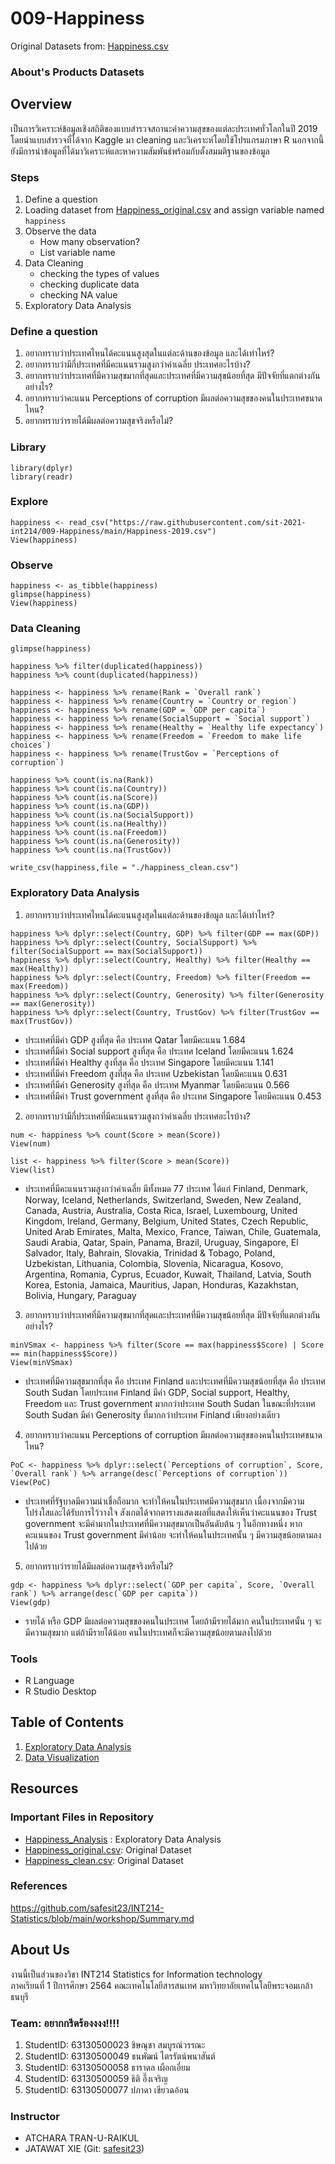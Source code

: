# 009-Happiness

Original Datasets from: [Happiness.csv](https://www.kaggle.com/unsdsn/world-happiness?select=2019.csv)

### About's Products Datasets

## Overview
  เป็นการวิเคราะห์ข้อมูลเชิงสถิติของแบบสำรวจสถานะค่าความสุขของแต่ละประเทศทั่วโลกในปี 2019 โดยนำแบบสำรวจที่ได้จาก Kaggle มา cleaning และวิเคราะห์โดยใช้โปรแกรมภาษา R นอกจากนี้ยังมีการนำข้อมูลที่ได้มาวิเคราะห์และหาความสัมพันธ์พร้อมกับตั้งสมมติฐานของข้อมูล

### Steps

1. Define a question
2. Loading dataset from [Happiness_original.csv](https://www.kaggle.com/unsdsn/world-happiness?select=2019.csv) and assign variable named `happiness`
3. Observe the data
   - How many observation?
   - List variable name
4. Data Cleaning
   - checking the types of values
   - checking duplicate data
   - checking NA value
5. Exploratory Data Analysis

### Define a question
1. อยากทราบว่าประเทศไหนได้คะแนนสูงสุดในแต่ละด้านของข้อมูล และได้เท่าไหร่?
2. อยากทราบว่ามีกี่ประเทศที่มีคะแนนรวมสูงกว่าค่าเฉลี่ย ประเทศอะไรบ้าง?
3. อยากทราบว่าประเทศที่มีความสุขมากที่สุดและประเทศที่มีความสุขน้อยที่สุด มีปัจจัยที่แตกต่างกันอย่างไร?
4. อยากทราบว่าคะแนน Perceptions of corruption มีผลต่อความสุขของคนในประเทศขนาดไหน?
5. อยากทราบว่ารายได้มีผลต่อความสุขจริงหรือไม่?

### Library
```{R}
library(dplyr)
library(readr)
```

### Explore
```{R}
happiness <- read_csv("https://raw.githubusercontent.com/sit-2021-int214/009-Happiness/main/Happiness-2019.csv")
View(happiness)
```

### Observe
```{R}
happiness <- as_tibble(happiness)
glimpse(happiness)
View(happiness)
```

### Data Cleaning
```{R}
glimpse(happiness)

happiness %>% filter(duplicated(happiness)) 
happiness %>% count(duplicated(happiness))

happiness <- happiness %>% rename(Rank = `Overall rank`)
happiness <- happiness %>% rename(Country = `Country or region`)
happiness <- happiness %>% rename(GDP = `GDP per capita`)
happiness <- happiness %>% rename(SocialSupport = `Social support`)
happiness <- happiness %>% rename(Healthy = `Healthy life expectancy`)
happiness <- happiness %>% rename(Freedom = `Freedom to make life choices`)
happiness <- happiness %>% rename(TrustGov = `Perceptions of corruption`)

happiness %>% count(is.na(Rank))
happiness %>% count(is.na(Country))
happiness %>% count(is.na(Score))
happiness %>% count(is.na(GDP))
happiness %>% count(is.na(SocialSupport))
happiness %>% count(is.na(Healthy))
happiness %>% count(is.na(Freedom))
happiness %>% count(is.na(Generosity))
happiness %>% count(is.na(TrustGov))

write_csv(happiness,file = "./happiness_clean.csv")
```

### Exploratory Data Analysis
1. อยากทราบว่าประเทศไหนได้คะแนนสูงสุดในแต่ละด้านของข้อมูล และได้เท่าไหร่?
```{R}
happiness %>% dplyr::select(Country, GDP) %>% filter(GDP == max(GDP))
happiness %>% dplyr::select(Country, SocialSupport) %>% filter(SocialSupport == max(SocialSupport))
happiness %>% dplyr::select(Country, Healthy) %>% filter(Healthy == max(Healthy))
happiness %>% dplyr::select(Country, Freedom) %>% filter(Freedom == max(Freedom))
happiness %>% dplyr::select(Country, Generosity) %>% filter(Generosity == max(Generosity))
happiness %>% dplyr::select(Country, TrustGov) %>% filter(TrustGov == max(TrustGov))
```
- ประเทศที่มีค่า GDP สูงที่สุด คือ ประเทศ Qatar โดยมีคะแนน 1.684
- ประเทศที่มีค่า Social support สูงที่สุด คือ ประเทศ Iceland โดยมีคะแนน 1.624
- ประเทศที่มีค่า Healthy สูงที่สุด คือ ประเทศ Singapore โดยมีคะแนน 1.141
- ประเทศที่มีค่า Freedom สูงที่สุด คือ ประเทศ Uzbekistan โดยมีคะแนน 0.631
- ประเทศที่มีค่า Generosity สูงที่สุด คือ ประเทศ Myanmar โดยมีคะแนน 0.566
- ประเทศที่มีค่า Trust government สูงที่สุด คือ ประเทศ Singapore โดยมีคะแนน 0.453



2. อยากทราบว่ามีกี่ประเทศที่มีคะแนนรวมสูงกว่าค่าเฉลี่ย ประเทศอะไรบ้าง?
```{R}
num <- happiness %>% count(Score > mean(Score))
View(num)

list <- happiness %>% filter(Score > mean(Score))
View(list)
```
- ประเทศที่มีคะแนนรวมสูงกว่าค่าเฉลี่ย มีทั้งหมด 77 ประเทศ ได้แก่ Finland, Denmark, Norway, Iceland, Netherlands, Switzerland, Sweden, New Zealand, Canada, Austria, Australia, Costa Rica, Israel, Luxembourg, United Kingdom, Ireland, Germany, Belgium, United States, Czech Republic, United Arab Emirates, Malta, Mexico, France, Taiwan, Chile, Guatemala, Saudi Arabia, Qatar, Spain, Panama, Brazil, Uruguay, Singapore, El Salvador, Italy, Bahrain, Slovakia, Trinidad & Tobago, Poland, Uzbekistan, Lithuania, Colombia, Slovenia, Nicaragua, Kosovo, Argentina, Romania, Cyprus, Ecuador, Kuwait, Thailand, Latvia, South Korea, Estonia, Jamaica, Mauritius, Japan, Honduras, Kazakhstan, Bolivia, Hungary, Paraguay



3. อยากทราบว่าประเทศที่มีความสุขมากที่สุดและประเทศที่มีความสุขน้อยที่สุด มีปัจจัยที่แตกต่างกันอย่างไร?
```{R}
minVSmax <- happiness %>% filter(Score == max(happiness$Score) | Score == min(happiness$Score))
View(minVSmax)
```
- ประเทศที่มีความสุขมากที่สุด คือ ประเทศ Finland และประเทศที่มีความสุขน้อยที่สุด คือ ประเทศ South Sudan โดยประเทศ Finland มีค่า GDP, Social support, Healthy, Freedom และ Trust government มากกว่าประเทศ South Sudan ในขณะที่ประเทศ South Sudan มีค่า Generosity ที่มากกว่าประเทศ Finland เพียงอย่างเดียว



4. อยากทราบว่าคะแนน Perceptions of corruption มีผลต่อความสุขของคนในประเทศขนาดไหน?
```{R}
PoC <- happiness %>% dplyr::select(`Perceptions of corruption`, Score, `Overall rank`) %>% arrange(desc(`Perceptions of corruption`))
View(PoC)
```
- ประเทศที่รัฐบาลมีความน่าเชื่อถือมาก จะทำให้คนในประเทศมีความสุขมาก เนื่องจากมีความโปร่งใสและได้รับการไว้วางใจ สังเกตได้จากตารางแสดงผลที่แสดงให้เห็นว่าคะแนนของ Trust government จะมีค่ามากในประเทศที่มีความสุขมากเป็นอันดับต้น ๆ ในอีกทางหนึ่ง หากคะแนนของ Trust government มีค่าน้อย จะทำให้คนในประเทศนั้น ๆ มีความสุขน้อยตามลงไปด้วย



5. อยากทราบว่ารายได้มีผลต่อความสุขจริงหรือไม่?
```{R}
gdp <- happiness %>% dplyr::select(`GDP per capita`, Score, `Overall rank`) %>% arrange(desc(`GDP per capita`))
View(gdp)
```
- รายได้ หรือ GDP มีผลต่อความสุขของคนในประเทศ โดยถ้ามีรายได้มาก คนในประเทศนั้น ๆ จะมีความสุขมาก แต่ถ้ามีรายได้น้อย คนในประเทศก็จะมีความสุขน้อยตามลงไปด้วย 


### Tools

- R Language
- R Studio Desktop

## Table of Contents

1. [Exploratory Data Analysis](./01_explore.md)
2. [Data Visualization]()

## Resources

### Important Files in Repository

- [Happiness_Analysis](./Happiness_Analysis.R) : Exploratory Data Analysis
- [Happiness_original.csv](https://www.kaggle.com/unsdsn/world-happiness?select=2019.csv): Original Dataset
- [Happiness_clean.csv](./happiness_clean.csv): Original Dataset

### References

https://github.com/safesit23/INT214-Statistics/blob/main/workshop/Summary.md

## About Us

งานนี้เป็นส่วนของวิชา INT214 Statistics for Information technology <br/> ภาคเรียนที่ 1 ปีการศึกษา 2564 คณะเทคโนโลยีสารสนเทศ มหาวิทยาลัยเทคโนโลยีพระจอมเกล้าธนบุรี

### Team: อยากกรีดร้องงงง!!!!

1. StudentID: 63130500023 ชิษณุชา สมบูรณ์วรรณะ
2. StudentID: 63130500049 ธนพัฒน์ ไตรรัตน์พนาสันต์
3. StudentID: 63130500058 ธาราดล เผือกเอี่ยม
4. StudentID: 63130500059 ธิติ อึ๊งเจริญ
5. StudentID: 63130500077 ปภาดา เขียวฉอ้อน

### Instructor

- ATCHARA TRAN-U-RAIKUL
- JATAWAT XIE (Git: [safesit23](https://github.com/safesit23))
